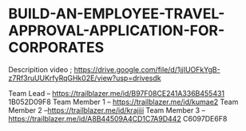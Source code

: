 # BUILD-AN-EMPLOYEE-TRAVEL-APPROVAL-APPLICATION-FOR-CORPORATES
Descripition video ;
https://drive.google.com/file/d/1jjIUOFkYgB-z7Rf3ruUUKrfyRqGHk02E/view?usp=drivesdk

Team Lead –
https://trailblazer.me/id/B97F08CE241A336B455431
1B052D09F8
Team Member 1 –
https://trailblazer.me/id/kumae2
Team Member 2 –https://trailblazer.me/id/krajiii
Team Member 3 –
https://trailblazer.me/id/A8B44509A4CD1C7A9D442
C6097DE6F8
